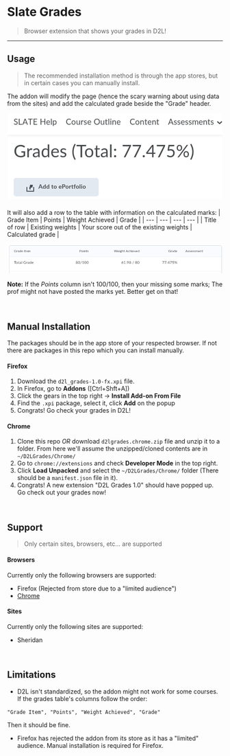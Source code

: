 # Slate Grades
> Browser extension that shows your grades in D2L!

---

## Usage
> The recommended installation method is through the app stores, but in certain cases you can manually install.

The addon will modify the page (hence the scary warning about using data from the sites) and add the calculated grade beside the "Grade" header.
<div style="text-align:center;margin-bottom:20px">
	<img src="https://github.com/owenCocjin/D2LGrades/raw/master/Pics/ford2lgrades.png"/>
</div>

It will also add a row to the table with information on the calculated marks:
| Grade Item | Points | Weight Achieved | Grade |
| --- | --- | --- | --- |
| Title of row | Existing weights | Your score out of the existing weights | Calculated grade |

<div style="text-align:center;">
	<img src="https://github.com/owenCocjin/D2LGrades/raw/master/Pics/ford2l.png"/>
</div>

__Note:__ If the _Points_ column isn't 100/100, then your missing some marks; The prof might not have posted the marks yet. Better get on that!

<br/>

## Manual Installation
The packages should be in the app store of your respected browser. If not there are packages in this repo which you can install manually.

#### Firefox
1. Download the `d2l_grades-1.0-fx.xpi` file.
2. In Firefox, go to __Addons__ ([Ctrl+Shft+A])
3. Click the gears in the top right -> __Install Add-on From File__
4. Find the `.xpi` package, select it, click __Add__ on the popup
5. Congrats! Go check your grades in D2L!

#### Chrome
1. Clone this repo _OR_ download `d2lgrades.chrome.zip` file and unzip it to a folder. From here we'll assume the unzipped/cloned contents are in `~/D2LGrades/Chrome/`
2. Go to `chrome://extensions` and check __Developer Mode__ in the top right.
3. Click __Load Unpacked__ and select the `~/D2LGrades/Chrome/` folder (There should be a `manifest.json` file in it).
4. Congrats! A new extension "D2L Grades 1.0" should have popped up. Go check out your grades now!

<br/>

## Support
> Only certain sites, browsers, etc... are supported

#### Browsers
Currently only the following browsers are supported:
- Firefox (Rejected from store due to a "limited audience")
- [Chrome](https://chrome.google.com/webstore/detail/d2l-grades/ifdhnjknhbaodcekanmodnnlkedklkbm)

#### Sites
Currently only the following sites are supported:
- Sheridan

<br/>

## Limitations
- D2L isn't standardized, so the addon might not work for some courses. If the grades table's columns follow the order:
```
"Grade Item", "Points", "Weight Achieved", "Grade"
```
Then it should be fine.
- Firefox has rejected the addon from its store as it has a "limited" audience. Manual installation is required for Firefox.
